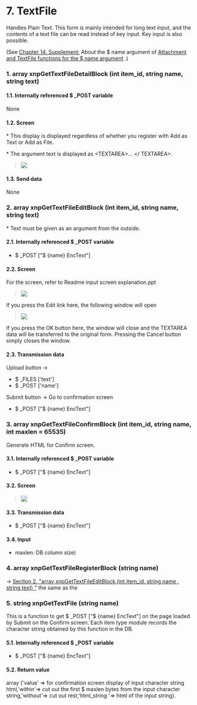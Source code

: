 # 7. TextFile

Handles Plain Text. This form is mainly intended for long text input, and the contents of a text file can be read instead of key input. Key input is also possible.

\(See [Chapter 14. Supplement:](https://xoonips.osdn.jp/manuals/commonlib-340/auxil.html) About the $ name argument of [Attachment and TextFile functions for the $ name argument](https://xoonips.osdn.jp/manuals/commonlib-340/auxil.html) .\)

### 1. array xnpGetTextFileDetailBlock \(int item\_id, string name, string text\)

#### 1.1. Internally referenced $ \_POST variable

None

#### 1.2. Screen

\* This display is displayed regardless of whether you register with Add as Text or Add as File.

\* The argument text is displayed as &lt;TEXTAREA&gt;… &lt;/ TEXTAREA&gt;.

> ![](https://xoonips.osdn.jp/manuals/commonlib-340/images/xnpGetTextFileDetailBlock.gif)

#### 1.3. Send data

None

### 2. array xnpGetTextFileEditBlock \(int item\_id, string name, string text\)

\* Text must be given as an argument from the outside.

#### 2.1. Internally referenced $ \_POST variable

* $ \_POST \["$ {name} EncText"\]

#### 2.2. Screen

For the screen, refer to Readme input screen explanation.ppt

> ![](https://xoonips.osdn.jp/manuals/commonlib-340/images/xnpGetTextFileEditBlock1.gif)

If you press the Edit link here, the following window will open

> ![](https://xoonips.osdn.jp/manuals/commonlib-340/images/xnpGetTextFileEditBlock2.gif)

If you press the OK button here, the window will close and the TEXTAREA data will be transferred to the original form. Pressing the Cancel button simply closes the window.

#### 2.3. Transmission data

Upload button →

* $ \_FILES \['text'\]
* $ \_POST \['name'\]

Submit button → Go to confirmation screen

* $ \_POST \["$ {name} EncText"\]

### 3. array xnpGetTextFileConfirmBlock \(int item\_id, string name, int maxlen = 65535\)

Generate HTML for Confirm screen.

#### 3.1. Internally referenced $ \_POST variable

* $ \_POST \["$ {name} EncText"\]

#### 3.2. Screen

> ![](https://xoonips.osdn.jp/manuals/commonlib-340/images/xnpGetTextFileConfirmBlock.gif)

#### 3.3. Transmission data

* $ \_POST \["$ {name} EncText"\]

#### 3.4. Input

* maxlen: DB column size\)

### 4. array xnpGetTextFileRegisterBlock \(string name\)

→ [Section 2. "array xnpGetTextFileEditBlock \(int item\_id, string name , string text\) "](https://xoonips.osdn.jp/manuals/commonlib-340/textfile.html#func-xnpGetTextFileEditBlock) the same as the

### 5. string xnpGetTextFile \(string name\)

This is a function to get $ \_POST \["$ {name} EncText"\] on the page loaded by Submit on the Confirm screen. Each item type module records the character string obtained by this function in the DB.

#### 5.1. Internally referenced $ \_POST variable

* $ \_POST \["$ {name} EncText"\]

#### 5.2. Return value

array \('value' =&gt; for confirmation screen display of input character string html,'within'=&gt; cut out the first $ maxlen bytes from the input character string,'without'=&gt; cut out rest,'html\_string '=&gt; html of the input string\).

